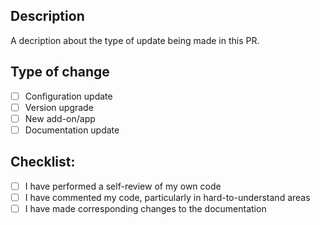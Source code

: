 ## Description

A decription about the type of update being made in this PR.

## Type of change

- [ ] Configuration update
- [ ] Version upgrade
- [ ] New add-on/app
- [ ] Documentation update

## Checklist:

- [ ] I have performed a self-review of my own code
- [ ] I have commented my code, particularly in hard-to-understand areas
- [ ] I have made corresponding changes to the documentation